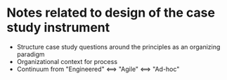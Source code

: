 # Notes related to design of the case study instrument

* Structure case study questions around the principles as an organizing paradigm
* Organizational context for process
* Continuum from "Engineered" <==> "Agile" <==> "Ad-hoc"


